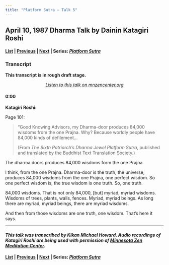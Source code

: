 ```yaml
---
title: "Platform Sutra – Talk 5"
---
```

## April 10, 1987 Dharma Talk by Dainin Katagiri Roshi

#### [List](list#1980) \| [Previous](1987-04-03-Platform-Sutra-Talk-4) \| [Next](1987-05-23-Karma-in-Buddhism) | Series: [*Platform Sutra*](platform-sutra)

### Transcript

**This transcript is in rough draft stage.**

<p align="center" style="font-style: italic">
<a href="https://www.mnzencenter.org/the-dainin-katagiri-audio-archive/platform-sutra-4-of-7" target="_blank">Listen to this talk on mnzencenter.org</a>
</p>

#### 0:00

**Katagiri Roshi:**

Page 101: 

> “Good Knowing Advisors, my Dharma-door produces 84,000 wisdoms from the one Prajna. Why? Because worldly people have 84,000 kinds of defilement...
> 
> (From *The Sixth Patriarch’s Dharma Jewel Platform Sutra*, published and translated by the Buddhist Text Translation Society.)

The dharma doors produces 84,000 wisdoms form the one Prajna. 

I think, from the one Prajna. Dharma-door is the truth, the universe, produces 84,000 wisdoms from the one Prajna, one perfect wisdom. So one perfect wisdom is, the true wisdom is one truth. So, one truth. 

84,000 wisdoms. That is not only 84,000, [but] myriad, myriad wisdoms. Wisdoms of trees, plants, walls, fences. Myriad, myriad beings. As long there are myriad, myriad beings, there are myriad wisdoms. 

And then from those wisdoms are one truth, one wisdom. That’s here it says. 




---

#### *This talk was transcribed by Kikan Michael Howard. Audio recordings of Katagiri Roshi are being used with permission of [Minnesota Zen Meditation Center](https://www.mnzencenter.org/katagiri-project.html).*

#### [List](list#1980) \| [Previous](1987-04-03-Platform-Sutra-Talk-4) \| [Next](1987-05-23-Karma-in-Buddhism) | Series: [*Platform Sutra*](platform-sutra)
